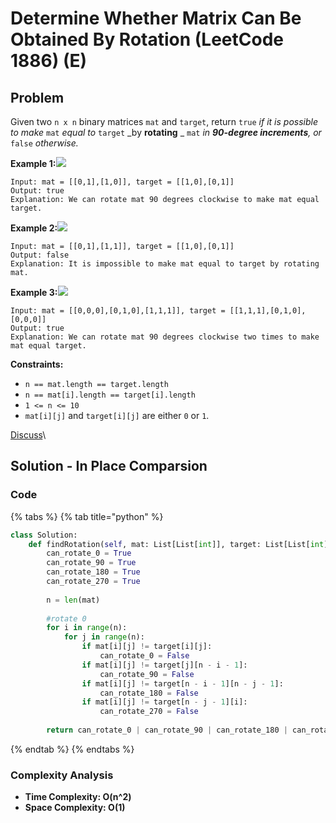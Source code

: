 # Determine Whether Matrix Can Be Obtained By Rotation (LeetCode 1886) (E)

## Problem

Given two `n x n` binary matrices `mat` and `target`, return `true` _if it is possible to make_ `mat` _equal to_ `target` _by **rotating** _ `mat` _in **90-degree increments**, or_ `false` _otherwise._

**Example 1:**![](https://assets.leetcode.com/uploads/2021/05/20/grid3.png)

```
Input: mat = [[0,1],[1,0]], target = [[1,0],[0,1]]
Output: true
Explanation: We can rotate mat 90 degrees clockwise to make mat equal target.
```

**Example 2:**![](https://assets.leetcode.com/uploads/2021/05/20/grid4.png)

```
Input: mat = [[0,1],[1,1]], target = [[1,0],[0,1]]
Output: false
Explanation: It is impossible to make mat equal to target by rotating mat.
```

**Example 3:**![](https://assets.leetcode.com/uploads/2021/05/26/grid4.png)

```
Input: mat = [[0,0,0],[0,1,0],[1,1,1]], target = [[1,1,1],[0,1,0],[0,0,0]]
Output: true
Explanation: We can rotate mat 90 degrees clockwise two times to make mat equal target.
```

**Constraints:**

* `n == mat.length == target.length`
* `n == mat[i].length == target[i].length`
* `1 <= n <= 10`
* `mat[i][j]` and `target[i][j]` are either `0` or `1`.

[Discuss](https://leetcode.com/problems/determine-whether-matrix-can-be-obtained-by-rotation/discuss)\


## Solution - In Place Comparsion

### Code

{% tabs %}
{% tab title="python" %}
```python
class Solution:
    def findRotation(self, mat: List[List[int]], target: List[List[int]]) -> bool:
        can_rotate_0 = True
        can_rotate_90 = True
        can_rotate_180 = True
        can_rotate_270 = True
        
        n = len(mat)
        
        #rotate 0
        for i in range(n):
            for j in range(n):
                if mat[i][j] != target[i][j]:
                    can_rotate_0 = False
                if mat[i][j] != target[j][n - i - 1]:
                    can_rotate_90 = False
                if mat[i][j] != target[n - i - 1][n - j - 1]:
                    can_rotate_180 = False
                if mat[i][j] != target[n - j - 1][i]:
                    can_rotate_270 = False
        
        return can_rotate_0 | can_rotate_90 | can_rotate_180 | can_rotate_270
```
{% endtab %}
{% endtabs %}

### Complexity Analysis

* **Time Complexity: O(n^2)**
* **Space Complexity: O(1)**
